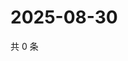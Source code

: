 # 2025-08-30

共 0 条

<!-- BEGIN ZHIHUVIDEO -->
<!-- 最后更新时间 Sat Aug 30 2025 11:23:21 GMT+0800 (China Standard Time) -->

<!-- END ZHIHUVIDEO -->
